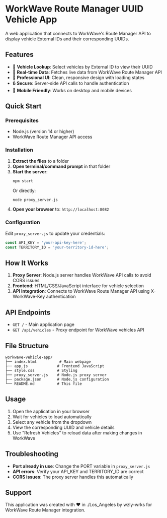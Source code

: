 # WorkWave Route Manager UUID Vehicle App

A web application that connects to WorkWave's Route Manager API to display vehicle External IDs and their corresponding UUIDs.

## Features

- 🚐 **Vehicle Lookup**: Select vehicles by External ID to view their UUID
- 🔄 **Real-time Data**: Fetches live data from WorkWave Route Manager API
- 🎨 **Professional UI**: Clean, responsive design with loading states
- 🔒 **Secure**: Server-side API calls to handle authentication
- 📱 **Mobile Friendly**: Works on desktop and mobile devices

## Quick Start

### Prerequisites
- Node.js (version 14 or higher)
- WorkWave Route Manager API access

### Installation

1. **Extract the files** to a folder
2. **Open terminal/command prompt** in that folder
3. **Start the server**:
   ```bash
   npm start
   ```
   Or directly:
   ```bash
   node proxy_server.js
   ```
4. **Open your browser** to: `http://localhost:8082`

### Configuration

Edit `proxy_server.js` to update your credentials:

```javascript
const API_KEY = 'your-api-key-here';
const TERRITORY_ID = 'your-territory-id-here';
```

## How It Works

1. **Proxy Server**: Node.js server handles WorkWave API calls to avoid CORS issues
2. **Frontend**: HTML/CSS/JavaScript interface for vehicle selection
3. **API Integration**: Connects to WorkWave Route Manager API using X-WorkWave-Key authentication

## API Endpoints

- `GET /` - Main application page
- `GET /api/vehicles` - Proxy endpoint for WorkWave vehicles API

## File Structure

```
workwave-vehicle-app/
├── index.html          # Main webpage
├── app.js             # Frontend JavaScript
├── style.css          # Styling
├── proxy_server.js    # Node.js proxy server
├── package.json       # Node.js configuration
└── README.md          # This file
```

## Usage

1. Open the application in your browser
2. Wait for vehicles to load automatically
3. Select any vehicle from the dropdown
4. View the corresponding UUID and vehicle details
5. Use "Refresh Vehicles" to reload data after making changes in WorkWave

## Troubleshooting

- **Port already in use**: Change the PORT variable in `proxy_server.js`
- **API errors**: Verify your API_KEY and TERRITORY_ID are correct
- **CORS issues**: The proxy server handles this automatically

## Support

This application was created with ❤️ in ./Los_Angeles by wzly-wrks for WorkWave Route Manager integration.